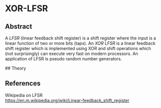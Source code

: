 # XOR-LFSR
## Abstract
<p>
  A <i>LFSR</i> (linear feedback shift register) is a shift register
  where the input is a linear function of two or more bits (taps).
  An <i>XOR LFSR</i> is a linear feedback shift register which
  is implemented using XOR and shift operations which (not surprisingly)
  can execute very fast on modern processors.
  An application of LFSR is pseudo random number generators.
</p>
## Theory

## References

Wikipedia on LFSR
<br>
https://en.m.wikipedia.org/wiki/Linear-feedback_shift_register

